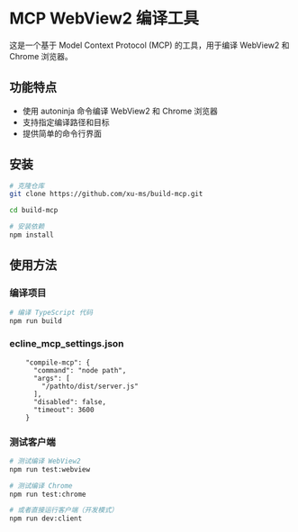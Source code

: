 # MCP WebView2 编译工具

这是一个基于 Model Context Protocol (MCP) 的工具，用于编译 WebView2 和 Chrome 浏览器。

## 功能特点

- 使用 autoninja 命令编译 WebView2 和 Chrome 浏览器
- 支持指定编译路径和目标
- 提供简单的命令行界面

## 安装

```bash
# 克隆仓库
git clone https://github.com/xu-ms/build-mcp.git

cd build-mcp

# 安装依赖
npm install
```

## 使用方法

### 编译项目

```bash
# 编译 TypeScript 代码
npm run build
```
### ecline_mcp_settings.json
```
    "compile-mcp": {
      "command": "node path",
      "args": [
        "/pathto/dist/server.js"
      ],
      "disabled": false,
      "timeout": 3600
    }

```


### 测试客户端

```bash
# 测试编译 WebView2
npm run test:webview

# 测试编译 Chrome
npm run test:chrome

# 或者直接运行客户端（开发模式）
npm run dev:client
```